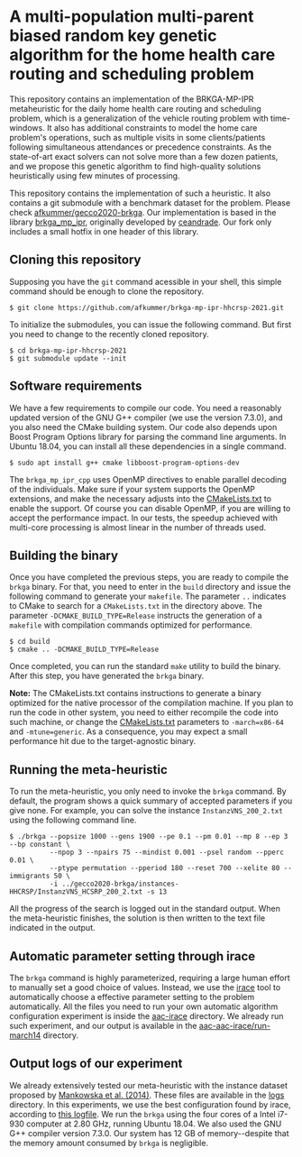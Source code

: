 # A multi-population multi-parent biased random key genetic algorithm for the home health care routing and scheduling problem

This repository contains an implementation of the BRKGA-MP-IPR metaheuristic for the daily home health care routing and scheduling problem, which is a generalization of the vehicle routing problem with time-windows. It also has additional constraints to model the home care problem's operations, such as multiple visits in some clients/patients following simultaneous attendances or precedence constraints. As the state-of-art exact solvers can not solve more than a few dozen patients, and we propose this genetic algorithm to find high-quality solutions heuristically using few minutes of processing. 

This repository contains the implementation of such a heuristic. It also contains a git submodule with a benchmark dataset for the problem. Please check [afkummer/gecco2020-brkga](https://github.com/afkummer/gecco2020-brkga). Our implementation is based in the library [brkga_mp_ipr](https://github.com/afkummer/brkga_mp_ipr_cpp), originally developed by [ceandrade](https://github.com/ceandrade/brkga_mp_ipr_cpp). Our fork only includes a small hotfix in one header of this library.

## Cloning this repository

Supposing you have the `git` command acessible in your shell, this simple command should be enough to clone the repository. 

```
$ git clone https://github.com/afkummer/brkga-mp-ipr-hhcrsp-2021.git
```

To initialize the submodules, you can issue the following command. But first you need to change to the recently cloned repository.

```
$ cd brkga-mp-ipr-hhcrsp-2021
$ git submodule update --init
```

## Software requirements

We have a few requirements to compile our code. You need a reasonably updated version of the GNU G++ compiler (we use the version 7.3.0), and you also need the CMake building system. Our code also depends upon Boost Program Options library for parsing the command line arguments. In Ubuntu 18.04, you can install all these dependencies in a single command.

```
$ sudo apt install g++ cmake libboost-program-options-dev
```

The `brkga_mp_ipr_cpp` uses OpenMP directives to enable parallel decoding of the individuals. Make sure if your system supports the OpenMP extensions, and make the necessary adjusts into the [CMakeLists.txt](CMakeLists.txt) to enable the support. Of course you can disable OpenMP, if you are willing to accept the performance impact. In our tests, the speedup achieved with multi-core processing is almost linear in the number of threads used.

## Building the binary

Once you have completed the previous steps, you are ready to compile the `brkga` binary. For that, you need to enter in the `build` directory and issue the following command to generate your `makefile`. The parameter `..` indicates to CMake to search for a `CMakeLists.txt` in the directory above. The parameter `-DCMAKE_BUILD_TYPE=Release` instructs the generation of a `makefile` with compilation commands optimized for performance.

```
$ cd build
$ cmake .. -DCMAKE_BUILD_TYPE=Release
```

Once completed, you can run the standard `make` utility to build the binary. After this step, you have generated the `brkga` binary. 

**Note:** The CMakeLists.txt contains instructions to generate a binary optimized for the native processor of the compilation machine. If you plan to run the code in other system, you need to either recompile the code into such machine, or change the [CMakeLists.txt](CMakeLists.txt) parameters to `-march=x86-64` and `-mtune=generic`. As a consequence, you may expect a small performance hit due to the target-agnostic binary.

## Running the meta-heuristic

To run the meta-heuristic, you only need to invoke the `brkga` command. By default, the program shows a quick summary of accepted parameters if you give none. For example, you can solve the instance `InstanzVNS_200_2.txt` using the following command line.

```
$ ./brkga --popsize 1000 --gens 1900 --pe 0.1 --pm 0.01 --mp 8 --ep 3 --bp constant \
          --npop 3 --npairs 75 --mindist 0.001 --psel random --pperc 0.01 \
          --ptype permutation --pperiod 180 --reset 700 --xelite 80 --immigrants 50 \
          -i ../gecco2020-brkga/instances-HHCRSP/InstanzVNS_HCSRP_200_2.txt -s 13
```

All the progress of the search is logged out in the standard output. When the meta-heuristic finishes, the solution is then written to the text file indicated in the output.

## Automatic parameter setting through irace

The `brkga` command is highly parameterized, requiring a large human effort to manually set a good choice of values. Instead, we use the [irace](https://github.com/MLopez-Ibanez/irace) tool to automatically choose a effective parameter setting to the problem automatically. All the files you need to run your own automatic algorithm configuration experiment is inside the [aac-irace](aac-irace/) directory. We already run such experiment, and our output is available in the [aac-aac-irace/run-march14](aac-aac-irace/run-march14/) directory.

## Output logs of our experiment

We already extensively tested our meta-heuristic with the instance dataset proposed by [Mankowska et al. (2014)](https://link.springer.com/article/10.1007/s10729-013-9243-1). These files are available in the [logs](logs/) directory. In this experiments, we use the best configuration found by irace, according to [this logfile](aac-irace/run-march14/irace.log). We run the `brkga` using the four cores of a Intel i7-930 computer at 2.80 GHz, running Ubuntu 18.04. We also used the GNU G++ compiler version 7.3.0. Our system has 12 GB of memory--despite that the memory amount consumed by `brkga` is negligible.

